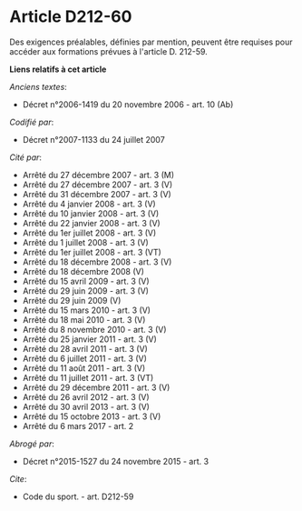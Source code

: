 # Article D212-60

Des exigences préalables, définies par mention, peuvent être requises pour accéder aux formations prévues à l'article D.
212-59.

**Liens relatifs à cet article**

_Anciens textes_:

  - Décret n°2006-1419 du 20 novembre 2006 - art. 10 (Ab)

_Codifié par_:

  - Décret n°2007-1133 du 24 juillet 2007

_Cité par_:

  - Arrêté du 27 décembre 2007 - art. 3 (M)
  - Arrêté du 27 décembre 2007 - art. 3 (V)
  - Arrêté du 31 décembre 2007 - art. 3 (V)
  - Arrêté du 4 janvier 2008 - art. 3 (V)
  - Arrêté du 10 janvier 2008 - art. 3 (V)
  - Arrêté du 22 janvier 2008 - art. 3 (V)
  - Arrêté du 1er juillet 2008 - art. 3 (V)
  - Arrêté du 1 juillet 2008 - art. 3 (V)
  - Arrêté du 1er juillet 2008 - art. 3 (VT)
  - Arrêté du 18 décembre 2008 - art. 3 (V)
  - Arrêté du 18 décembre 2008 (V)
  - Arrêté du 15 avril 2009 - art. 3 (V)
  - Arrêté du 29 juin 2009 - art. 3 (V)
  - Arrêté du 29 juin 2009 (V)
  - Arrêté du 15 mars 2010 - art. 3 (V)
  - Arrêté du 18 mai 2010 - art. 3 (V)
  - Arrêté du 8 novembre 2010 - art. 3 (V)
  - Arrêté du 25 janvier 2011 - art. 3 (V)
  - Arrêté du 28 avril 2011 - art. 3 (V)
  - Arrêté du 6 juillet 2011 - art. 3 (V)
  - Arrêté du 11 août 2011 - art. 3 (V)
  - Arrêté du 11 juillet 2011 - art. 3 (VT)
  - Arrêté du 29 décembre 2011 - art. 3 (V)
  - Arrêté du 26 avril 2012 - art. 3 (V)
  - Arrêté du 30 avril 2013 - art. 3 (V)
  - Arrêté du 15 octobre 2013 - art. 3 (V)
  - Arrêté du 6 mars 2017 - art. 2

_Abrogé par_:

  - Décret n°2015-1527 du 24 novembre 2015 - art. 3

_Cite_:

  - Code du sport. - art. D212-59
